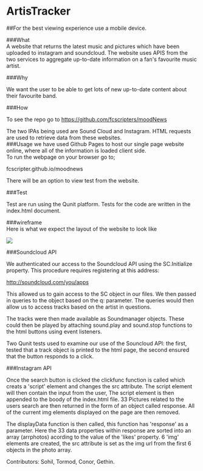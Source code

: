 
# ArtisTracker  

##For the best viewing experience use a mobile device.

###What  
A website that returns the latest music and pictures which have been uploaded to instagram and soundcloud. The website uses APIS from the two services to aggregate up-to-date information on a fan's favourite music artist.  


###Why  

We want the user to be able to get lots of new up-to-date content about their favourite band.  

###How  

To see the repo go to https://github.com/fcscripters/moodNews  

The two IPAs being used are Sound Cloud and Instagram. HTML requests are used to retrieve data from these websites.  
###Usage
we have used Github Pages to host our single page website online, where all of the information is loaded client side.  
To run the webpage on your browser go to;

fcscripter.github.io/moodnews

There will be an option to view test from the website.

###Test  

Test are run using the Qunit platform. Tests for the code are written in the index.html document.  

###wireframe  
Here is what we expect the layout of the website to look like


![](https://files.gitter.im/sohilpandya/D2Jn/mockup.png)  

###Soundcloud API

We authenticated our access to the Soundcloud API using the SC.Initialize property. This procedure requires registering at this address:   

http://soundcloud.com/you/apps

This allowed us to gain access to the SC object in our files. We then passed in queries to the object based on the q: parameter. The queries would then allow us to access tracks based on the artist in questions.

The tracks were then made available as Soundmanager objects. These could then be played by attaching sound.play and sound.stop functions to the html buttons using event listeners.

Two Qunit tests used to examine our use of the Souncloud API: the first, tested that a track object is printed to the html page, the second ensured that the button responds to a click.

###Instagram API

Once the search button is clicked the clickfunc function is called which creats a 'script' element and changes the src attribute. The script element will then contain the input from the user, The script element is then appended to the boody of the index.html file. 33 Pictures related to the users search are then returned in the form of an object called response. All of the current img elements displayed on the page are then removed.

The displayData function is then called, this function has 'response' as a parameter. Here the 33 data properties within response are sorted into an array (arrphotos) acording to the value of the 'likes' property. 6 'img' elements are created, the src attribute is set as the img url from the first 6 objects in the photo array. 

Contributors: Sohil, Tormod, Conor, Gethin.
